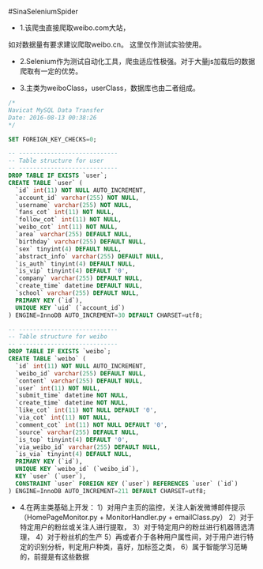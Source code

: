 #SinaSeleniumSpider
- 1.该爬虫直接爬取weibo.com大站，

如对数据量有要求建议爬取weibo.cn。
这里仅作测试实验使用。

- 2.Selenium作为测试自动化工具，爬虫适应性极强。对于大量js加载后的数据爬取有一定的优势。

- 3.主类为weiboClass，userClass，数据库也由二者组成。
```sql
/*
Navicat MySQL Data Transfer
Date: 2016-08-13 00:38:26
*/

SET FOREIGN_KEY_CHECKS=0;

-- ----------------------------
-- Table structure for user
-- ----------------------------
DROP TABLE IF EXISTS `user`;
CREATE TABLE `user` (
  `id` int(11) NOT NULL AUTO_INCREMENT,
  `account_id` varchar(255) NOT NULL,
  `username` varchar(255) NOT NULL,
  `fans_cot` int(11) NOT NULL,
  `follow_cot` int(11) NOT NULL,
  `weibo_cot` int(11) NOT NULL,
  `area` varchar(255) DEFAULT NULL,
  `birthday` varchar(255) DEFAULT NULL,
  `sex` tinyint(4) DEFAULT NULL,
  `abstract_info` varchar(255) DEFAULT NULL,
  `is_auth` tinyint(4) DEFAULT NULL,
  `is_vip` tinyint(4) DEFAULT '0',
  `company` varchar(255) DEFAULT NULL,
  `create_time` datetime DEFAULT NULL,
  `school` varchar(255) DEFAULT NULL,
  PRIMARY KEY (`id`),
  UNIQUE KEY `uid` (`account_id`)
) ENGINE=InnoDB AUTO_INCREMENT=30 DEFAULT CHARSET=utf8;

-- ----------------------------
-- Table structure for weibo
-- ----------------------------
DROP TABLE IF EXISTS `weibo`;
CREATE TABLE `weibo` (
  `id` int(11) NOT NULL AUTO_INCREMENT,
  `weibo_id` varchar(255) DEFAULT NULL,
  `content` varchar(255) DEFAULT NULL,
  `user` int(11) NOT NULL,
  `submit_time` datetime NOT NULL,
  `create_time` datetime NOT NULL,
  `like_cot` int(11) NOT NULL DEFAULT '0',
  `via_cot` int(11) NOT NULL,
  `comment_cot` int(11) NOT NULL DEFAULT '0',
  `source` varchar(255) DEFAULT NULL,
  `is_top` tinyint(4) DEFAULT '0',
  `via_weibo_id` varchar(255) DEFAULT NULL,
  `is_via` tinyint(4) DEFAULT NULL,
  PRIMARY KEY (`id`),
  UNIQUE KEY `weibo_id` (`weibo_id`),
  KEY `user` (`user`),
  CONSTRAINT `user` FOREIGN KEY (`user`) REFERENCES `user` (`id`)
) ENGINE=InnoDB AUTO_INCREMENT=211 DEFAULT CHARSET=utf8;

```
- 4.在两主类基础上开发：
  1）对用户主页的监控，关注人新发微博邮件提示
（HomePageMonitor.py + MonitorHandler.py + emailClass.py）
  2）对于特定用户的粉丝或关注人进行提取，
  3）对于特定用户的粉丝进行机器筛选清理，
  4）对于粉丝机的生产
  5）再或者介于各种用户属性间，对于用户进行特定的识别分析，判定用户种类，喜好，加标签之类，
  6）属于智能学习范畴的，前提是有这些数据
